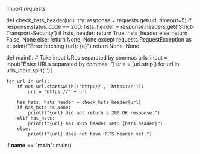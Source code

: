 import requests

def check_hsts_header(url):
    try:
        response = requests.get(url, timeout=5)
        if response.status_code == 200:
            hsts_header = response.headers.get('Strict-Transport-Security')
            if hsts_header:
                return True, hsts_header
            else:
                return False, None
        else:
            return None, None
    except requests.RequestException as e:
        print(f"Error fetching {url}: {e}")
        return None, None

def main():
    # Take input URLs separated by commas
    urls_input = input("Enter URLs separated by commas: ")
    urls = [url.strip() for url in urls_input.split(',')]

    for url in urls:
        if not url.startswith(('http://', 'https://')):
            url = 'https://' + url

        has_hsts, hsts_header = check_hsts_header(url)
        if has_hsts is None:
            print(f"{url} did not return a 200 OK response.")
        elif has_hsts:
            print(f"{url} has HSTS header set: {hsts_header}")
        else:
            print(f"{url} does not have HSTS header set.")

if __name__ == "__main__":
    main()